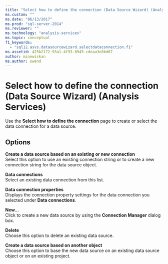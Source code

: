 ```yaml
---
title: "Select how to define the connection (Data Source Wizard) (Analysis Services) | Microsoft Docs"
ms.custom: ""
ms.date: "06/13/2017"
ms.prod: "sql-server-2014"
ms.reviewer: ""
ms.technology: "analysis-services"
ms.topic: conceptual
f1_keywords: 
  - "sql12.asvs.datasourcewizard.selectdataconnection.f1"
ms.assetid: 425b2172-93a1-4f93-8945-cdeaa3e8bd67
author: minewiskan
ms.author: owend
---
```

# Select how to define the connection (Data Source Wizard) (Analysis Services)
  Use the **Select how to define the connection** page to create or select the data connection for a data source.  
  
## Options  
 **Create a data source based on an existing or new connection**  
 Select this option to use an existing connection string or to create a new connection string for the data source object.  
  
 **Data connections**  
 Select an existing data connection from this list.  
  
 **Data connection properties**  
 Displays the connection property settings for the data connection you selected under **Data connections**.  
  
 **New...**  
 Click to create a new data source by using the **Connection Manager** dialog box.  
  
 **Delete**  
 Choose this option to delete an existing data source.  
  
 **Create a data source based on another object**  
 Choose this option to base the new data source on an existing data source object or on an existing project.  
  
  
